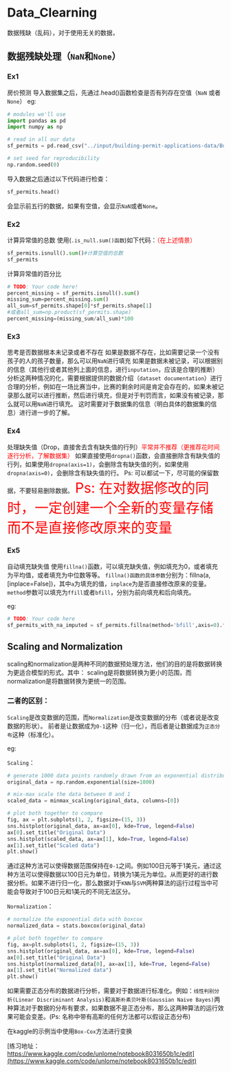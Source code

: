 # Data_Clearning
数据残缺（乱码），对于使用无关的数据，

## 数据残缺处理（`NaN`和`None`）
### Ex1 
房价预测
导入数据集之后，先通过.head()函数检查是否有列存在空值（`NaN` 或者 `None`）
eg:
```python
# modules we'll use
import pandas as pd
import numpy as np

# read in all our data
sf_permits = pd.read_csv("../input/building-permit-applications-data/Building_Permits.csv")

# set seed for reproducibility
np.random.seed(0) 
```
导入数据之后通过以下代码进行检查：
```python
sf_permits.head()
```
会显示前五行的数据，如果有空值，会显示`NaN`或者`None`。

### Ex2
计算异常值的总数
使用(`.is_null.sum()函数`)如下代码：<font color='red'>（在上述情景）</font>
```python
sf_permits.isnull().sum()#计算空值的总数
sf_permits
```
计算异常值的百分比
```python
# TODO: Your code here!
percent_missing = sf_permits.isnull().sum()
missing_sum=percent_missing.sum()
all_sum=sf_permits.shape[0]*sf_permits.shape[1]
#或者all_sum=np.product(sf_permits.shape)
percent_missing=(missing_sum/all_sum)*100
```

### Ex3
思考是否数据根本未记录或者不存在
如果是数据不存在，比如需要记录一个没有孩子的人的孩子数量，那么可以用`NaN`进行填充
如果是数据未被记录，可以根据别的信息（其他行或者其他列上面的信息，进行`inputation`，应该是合理的推断）
分析这两种情况的化，需要根据提供的数据介绍（`dataset documentation`）进行合理的分析，例如在一场比赛当中，比赛的剩余时间是肯定会存在的，如果未被记录那么就可以进行推断，然后进行填充，但是对于判罚而言，如果没有被记录，那么就可以用`NaN`进行填充。
这时需要对于数据集的信息（明白具体的数据集的信息）进行进一步的了解。


### Ex4 
处理缺失值（Drop，直接舍去含有缺失值的行列）<font color='red'>平常并不推荐（更推荐花时间逐行分析，了解数据集）</font>
如果直接使用`dropna()`函数，会直接删除含有缺失值的行列，如果使用`dropna(axis=1)`，会删除含有缺失值的列，如果使用`dropna(axis=0)`，会删除含有缺失值的行。
Ps: 可以都试一下，尽可能的保留数据，不要轻易删除数据。
<font color='red' size='6pt'>Ps: 在对数据修改的同时，一定创建一个全新的变量存储而不是直接修改原来的变量</font>

### Ex5
自动填充缺失值
使用`fillna()`函数，可以填充缺失值，例如填充为0，或者填充为平均值，或者填充为中位数等等。
`fillna()函数的具体参数`分别为：fillna(a,[inplace=False])，其中`a`为填充的值，`inplace`为是否直接修改原来的变量。`method`参数可以填充为`ffill`或者`bfill`，分别为前向填充和后向填充。

eg:
```python
# TODO: Your code here
sf_permits_with_na_imputed = sf_permits.fillna(method='bfill',axis=0).fillna(0)
```

## Scaling and Normalization
scaling和normalization是两种不同的数据预处理方法，他们的目的是将数据转换为更适合模型的形式。其中： scaling是将数据转换为更小的范围，而normalization是将数据转换为更统一的范围。
### 二者的区别：
`Scaling`是改变数据的范围，而`Normalization`是改变数据的分布（或者说是改变数据的形状）。
前者是让数据成为`0-1`这种（归一化），而后者是让数据成为`正态分布`这种（标准化）。

eg:

`Scaling`：
```python
# generate 1000 data points randomly drawn from an exponential distribution
original_data = np.random.exponential(size=1000)

# mix-max scale the data between 0 and 1
scaled_data = minmax_scaling(original_data, columns=[0])

# plot both together to compare
fig, ax = plt.subplots(1, 2, figsize=(15, 3))
sns.histplot(original_data, ax=ax[0], kde=True, legend=False)
ax[0].set_title("Original Data")
sns.histplot(scaled_data, ax=ax[1], kde=True, legend=False)
ax[1].set_title("Scaled data")
plt.show()
```
通过这种方法可以使得数据范围保持在`0-1`之间。例如100日元等于1美元，通过这种方法可以使得数据以100日元为单位，转换为1美元为单位。从而更好的进行数据分析。如果不进行归一化，那么数据对于`KNN`与`SVM`两种算法的运行过程当中可能会导致对于100日元和1美元的不同无法区分。

`Normalization`：
```python
# normalize the exponential data with boxcox
normalized_data = stats.boxcox(original_data)

# plot both together to compare
fig, ax=plt.subplots(1, 2, figsize=(15, 3))
sns.histplot(original_data, ax=ax[0], kde=True, legend=False)
ax[0].set_title("Original Data")
sns.histplot(normalized_data[0], ax=ax[1], kde=True, legend=False)
ax[1].set_title("Normalized data")
plt.show()
```

如果需要正态分布的数据进行分析，需要对于数据进行标准化。例如：`线性判别分析(Linear Discriminant Analysis)`和`高斯朴素贝叶斯(Gaussian Naive Bayes)`两种算法对于数据的分布有要求，如果数据不是正态分布，那么这两种算法的运行效果可能会变差。(Ps: 名称中带有高斯的任何方法都可以假设正态分布)

在kaggle的示例当中使用`Box-Cox`方法进行变换

[练习地址：https://www.kaggle.com/code/unlome/notebook8031650b1c/edit](https://www.kaggle.com/code/unlome/notebook8031650b1c/edit)